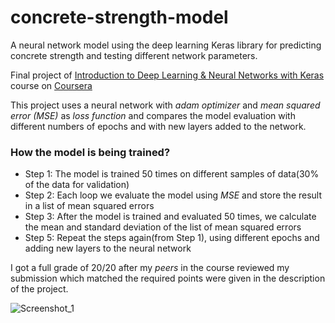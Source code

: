 # concrete-strength-model
A neural network model using the deep learning Keras library for predicting concrete strength and testing different network parameters.

Final project of [Introduction to Deep Learning & Neural Networks with Keras](https://www.coursera.org/learn/introduction-to-deep-learning-with-keras) course on [Coursera](https://www.coursera.org/)

This project uses a neural network with _adam_ *optimizer* and _mean squared error (MSE)_ as *loss function* and compares the model evaluation with different numbers of epochs and with new layers added to the network.

### How the model is being trained?
- Step 1: The model is trained 50 times on different samples of data(30% of the data for validation) 
- Step 2: Each loop we evaluate the model using _MSE_ and store the result in a list of mean squared errors
- Step 3: After the model is trained and evaluated 50 times, we calculate the mean and standard deviation of the list of mean squared errors
- Step 5: Repeat the steps again(from Step 1), using different epochs and adding new layers to the neural network

I got a full grade of 20/20 after my _peers_ in the course reviewed my submission which matched the required points were given in the description of the project.

![Screenshot_1](https://user-images.githubusercontent.com/80653174/173262660-f3565d4d-f446-4395-87e9-d7dce237b819.png)

